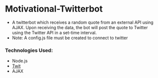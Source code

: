 # Motivational-Twitterbot

* A twitterbot which receives a random quote from an external API using AJAX. Upon receiving the data, the bot will post the quote to Twitter using the Twitter API in a set-time interval.
* Note: A config.js file must be created to connect to twitter 

### Technologies Used: 
* Node.js
* [Twit](https://github.com/ttezel/twit)
* AJAX
